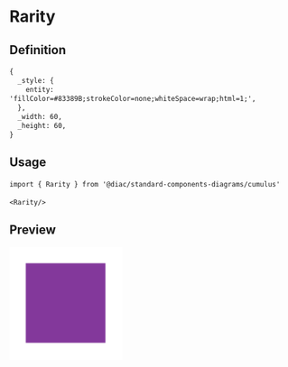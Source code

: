 # Rarity

## Definition

```
{
  _style: { 
    entity: 'fillColor=#83389B;strokeColor=none;whiteSpace=wrap;html=1;',
  },
  _width: 60,
  _height: 60,
}
```

## Usage

```
import { Rarity } from '@diac/standard-components-diagrams/cumulus'

<Rarity/>
```

## Preview

<img src="./rarity.png" width="200"/>

